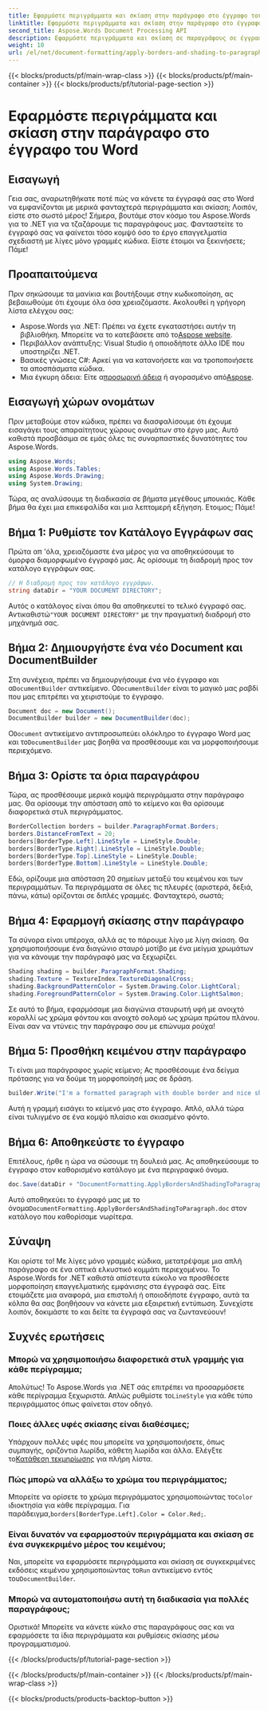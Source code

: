 ```yaml
---
title: Εφαρμόστε περιγράμματα και σκίαση στην παράγραφο στο έγγραφο του Word
linktitle: Εφαρμόστε περιγράμματα και σκίαση στην παράγραφο στο έγγραφο του Word
second_title: Aspose.Words Document Processing API
description: Εφαρμόστε περιγράμματα και σκίαση σε παραγράφους σε έγγραφα του Word χρησιμοποιώντας το Aspose.Words για .NET. Ακολουθήστε τον οδηγό βήμα προς βήμα για να βελτιώσετε τη μορφοποίηση του εγγράφου σας.
weight: 10
url: /el/net/document-formatting/apply-borders-and-shading-to-paragraph/
---
```


{{< blocks/products/pf/main-wrap-class >}}
{{< blocks/products/pf/main-container >}}
{{< blocks/products/pf/tutorial-page-section >}}

# Εφαρμόστε περιγράμματα και σκίαση στην παράγραφο στο έγγραφο του Word

## Εισαγωγή

Γεια σας, αναρωτηθήκατε ποτέ πώς να κάνετε τα έγγραφά σας στο Word να εμφανίζονται με μερικά φανταχτερά περιγράμματα και σκίαση; Λοιπόν, είστε στο σωστό μέρος! Σήμερα, βουτάμε στον κόσμο του Aspose.Words για το .NET για να τζαζάρουμε τις παραγράφους μας. Φανταστείτε το έγγραφό σας να φαίνεται τόσο κομψό όσο το έργο επαγγελματία σχεδιαστή με λίγες μόνο γραμμές κώδικα. Είστε έτοιμοι να ξεκινήσετε; Πάμε!

## Προαπαιτούμενα

Πριν σηκώσουμε τα μανίκια και βουτήξουμε στην κωδικοποίηση, ας βεβαιωθούμε ότι έχουμε όλα όσα χρειαζόμαστε. Ακολουθεί η γρήγορη λίστα ελέγχου σας:

-  Aspose.Words για .NET: Πρέπει να έχετε εγκαταστήσει αυτήν τη βιβλιοθήκη. Μπορείτε να το κατεβάσετε από το[Aspose website](https://releases.aspose.com/words/net/).
- Περιβάλλον ανάπτυξης: Visual Studio ή οποιοδήποτε άλλο IDE που υποστηρίζει .NET.
- Βασικές γνώσεις C#: Αρκεί για να κατανοήσετε και να τροποποιήσετε τα αποσπάσματα κώδικα.
- Μια έγκυρη άδεια: Είτε α[προσωρινή άδεια](https://purchase.aspose.com/temporary-license/) ή αγορασμένο από[Aspose](https://purchase.aspose.com/buy).

## Εισαγωγή χώρων ονομάτων

Πριν μεταβούμε στον κώδικα, πρέπει να διασφαλίσουμε ότι έχουμε εισαγάγει τους απαραίτητους χώρους ονομάτων στο έργο μας. Αυτό καθιστά προσβάσιμα σε εμάς όλες τις συναρπαστικές δυνατότητες του Aspose.Words.

```csharp
using Aspose.Words;
using Aspose.Words.Tables;
using Aspose.Words.Drawing;
using System.Drawing;
```

Τώρα, ας αναλύσουμε τη διαδικασία σε βήματα μεγέθους μπουκιάς. Κάθε βήμα θα έχει μια επικεφαλίδα και μια λεπτομερή εξήγηση. Ετοιμος; Πάμε!

## Βήμα 1: Ρυθμίστε τον Κατάλογο Εγγράφων σας

Πρώτα απ 'όλα, χρειαζόμαστε ένα μέρος για να αποθηκεύσουμε το όμορφα διαμορφωμένο έγγραφό μας. Ας ορίσουμε τη διαδρομή προς τον κατάλογο εγγράφων σας.

```csharp
// Η διαδρομή προς τον κατάλογο εγγράφων.
string dataDir = "YOUR DOCUMENT DIRECTORY";
```

 Αυτός ο κατάλογος είναι όπου θα αποθηκευτεί το τελικό έγγραφό σας. Αντικαθιστώ`"YOUR DOCUMENT DIRECTORY"` με την πραγματική διαδρομή στο μηχάνημά σας.

## Βήμα 2: Δημιουργήστε ένα νέο Document και DocumentBuilder

 Στη συνέχεια, πρέπει να δημιουργήσουμε ένα νέο έγγραφο και α`DocumentBuilder` αντικείμενο. Ο`DocumentBuilder` είναι το μαγικό μας ραβδί που μας επιτρέπει να χειριστούμε το έγγραφο.

```csharp
Document doc = new Document();
DocumentBuilder builder = new DocumentBuilder(doc);
```

 Ο`Document` αντικείμενο αντιπροσωπεύει ολόκληρο το έγγραφο Word μας και το`DocumentBuilder` μας βοηθά να προσθέσουμε και να μορφοποιήσουμε περιεχόμενο.

## Βήμα 3: Ορίστε τα όρια παραγράφου

Τώρα, ας προσθέσουμε μερικά κομψά περιγράμματα στην παράγραφο μας. Θα ορίσουμε την απόσταση από το κείμενο και θα ορίσουμε διαφορετικά στυλ περιγράμματος.

```csharp
BorderCollection borders = builder.ParagraphFormat.Borders;
borders.DistanceFromText = 20;
borders[BorderType.Left].LineStyle = LineStyle.Double;
borders[BorderType.Right].LineStyle = LineStyle.Double;
borders[BorderType.Top].LineStyle = LineStyle.Double;
borders[BorderType.Bottom].LineStyle = LineStyle.Double;
```

Εδώ, ορίζουμε μια απόσταση 20 σημείων μεταξύ του κειμένου και των περιγραμμάτων. Τα περιγράμματα σε όλες τις πλευρές (αριστερά, δεξιά, πάνω, κάτω) ορίζονται σε διπλές γραμμές. Φανταχτερό, σωστά;

## Βήμα 4: Εφαρμογή σκίασης στην παράγραφο

Τα σύνορα είναι υπέροχα, αλλά ας το πάρουμε λίγο με λίγη σκίαση. Θα χρησιμοποιήσουμε ένα διαγώνιο σταυρό μοτίβο με ένα μείγμα χρωμάτων για να κάνουμε την παράγραφό μας να ξεχωρίζει.

```csharp
Shading shading = builder.ParagraphFormat.Shading;
shading.Texture = TextureIndex.TextureDiagonalCross;
shading.BackgroundPatternColor = System.Drawing.Color.LightCoral;
shading.ForegroundPatternColor = System.Drawing.Color.LightSalmon;
```

Σε αυτό το βήμα, εφαρμόσαμε μια διαγώνια σταυρωτή υφή με ανοιχτό κοραλλί ως χρώμα φόντου και ανοιχτό σολομό ως χρώμα πρώτου πλάνου. Είναι σαν να ντύνεις την παράγραφο σου με επώνυμα ρούχα!

## Βήμα 5: Προσθήκη κειμένου στην παράγραφο

Τι είναι μια παράγραφος χωρίς κείμενο; Ας προσθέσουμε ένα δείγμα πρότασης για να δούμε τη μορφοποίησή μας σε δράση.

```csharp
builder.Write("I'm a formatted paragraph with double border and nice shading.");
```

Αυτή η γραμμή εισάγει το κείμενό μας στο έγγραφο. Απλό, αλλά τώρα είναι τυλιγμένο σε ένα κομψό πλαίσιο και σκιασμένο φόντο.

## Βήμα 6: Αποθηκεύστε το έγγραφο

Επιτέλους, ήρθε η ώρα να σώσουμε τη δουλειά μας. Ας αποθηκεύσουμε το έγγραφο στον καθορισμένο κατάλογο με ένα περιγραφικό όνομα.

```csharp
doc.Save(dataDir + "DocumentFormatting.ApplyBordersAndShadingToParagraph.doc");
```

 Αυτό αποθηκεύει το έγγραφό μας με το όνομα`DocumentFormatting.ApplyBordersAndShadingToParagraph.doc` στον κατάλογο που καθορίσαμε νωρίτερα.

## Σύναψη

Και ορίστε το! Με λίγες μόνο γραμμές κώδικα, μετατρέψαμε μια απλή παράγραφο σε ένα οπτικά ελκυστικό κομμάτι περιεχομένου. Το Aspose.Words for .NET καθιστά απίστευτα εύκολο να προσθέσετε μορφοποίηση επαγγελματικής εμφάνισης στα έγγραφά σας. Είτε ετοιμάζετε μια αναφορά, μια επιστολή ή οποιοδήποτε έγγραφο, αυτά τα κόλπα θα σας βοηθήσουν να κάνετε μια εξαιρετική εντύπωση. Συνεχίστε λοιπόν, δοκιμάστε το και δείτε τα έγγραφά σας να ζωντανεύουν!

## Συχνές ερωτήσεις

### Μπορώ να χρησιμοποιήσω διαφορετικά στυλ γραμμής για κάθε περίγραμμα;  
 Απολύτως! Το Aspose.Words για .NET σάς επιτρέπει να προσαρμόσετε κάθε περίγραμμα ξεχωριστά. Απλώς ρυθμίστε το`LineStyle` για κάθε τύπο περιγράμματος όπως φαίνεται στον οδηγό.

### Ποιες άλλες υφές σκίασης είναι διαθέσιμες;  
 Υπάρχουν πολλές υφές που μπορείτε να χρησιμοποιήσετε, όπως συμπαγής, οριζόντια λωρίδα, κάθετη λωρίδα και άλλα. Ελέγξτε το[Κατάθεση τεκμηρίωσης](https://reference.aspose.com/words/net/) για πλήρη λίστα.

### Πώς μπορώ να αλλάξω το χρώμα του περιγράμματος;  
 Μπορείτε να ορίσετε το χρώμα περιγράμματος χρησιμοποιώντας το`Color` ιδιοκτησία για κάθε περίγραμμα. Για παράδειγμα,`borders[BorderType.Left].Color = Color.Red;`.

### Είναι δυνατόν να εφαρμοστούν περιγράμματα και σκίαση σε ένα συγκεκριμένο μέρος του κειμένου;  
 Ναι, μπορείτε να εφαρμόσετε περιγράμματα και σκίαση σε συγκεκριμένες εκδόσεις κειμένου χρησιμοποιώντας το`Run` αντικείμενο εντός του`DocumentBuilder`.

### Μπορώ να αυτοματοποιήσω αυτή τη διαδικασία για πολλές παραγράφους;  
Οριστικά! Μπορείτε να κάνετε κύκλο στις παραγράφους σας και να εφαρμόσετε τα ίδια περιγράμματα και ρυθμίσεις σκίασης μέσω προγραμματισμού.

{{< /blocks/products/pf/tutorial-page-section >}}

{{< /blocks/products/pf/main-container >}}
{{< /blocks/products/pf/main-wrap-class >}}

{{< blocks/products/products-backtop-button >}}
